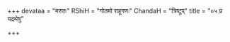 +++
devataa = "मरुतः"
RShiH = "गोतमो राहूगणः"
ChandaH = "त्रिष्टुप्"
title = "०५ प्र यद्रथेषु"

+++
